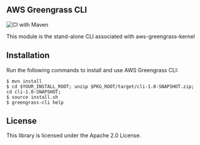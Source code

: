 ## AWS Greengrass CLI
![CI with Maven](https://github.com/aws/aws-greengrass-cli/workflows/CI%20with%20Maven/badge.svg?branch=main)

This module is the stand-alone CLI associated with aws-greengrass-kernel

## Installation

Run the following commands to install and use AWS Greengrass CLI:
```
$ mvn install
$ cd $YOUR_INSTALL_ROOT; unzip $PKG_ROOT/target/cli-1.0-SNAPSHOT.zip; cd cli-1.0-SNAPSHOT;
$ source install.sh
$ greengrass-cli help
```

## License

This library is licensed under the Apache 2.0 License. 
